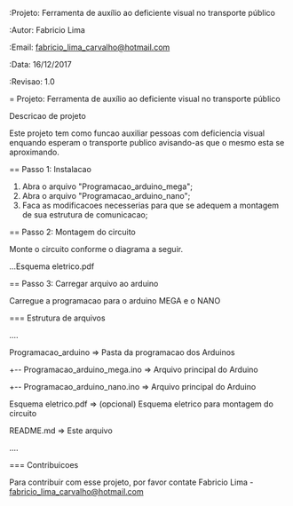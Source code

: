 :Projeto: Ferramenta de auxílio ao deficiente visual no transporte público

:Autor: Fabricio Lima

:Email: fabricio_lima_carvalho@hotmail.com

:Data: 16/12/2017

:Revisao: 1.0

= Projeto: Ferramenta de auxílio ao deficiente visual no transporte público

Descricao de projeto

Este projeto tem como funcao auxiliar pessoas com deficiencia visual enquando esperam o transporte publico avisando-as que o mesmo esta se aproximando.

== Passo 1: Instalacao

1. Abra o arquivo "Programacao_arduino_mega";
2. Abra o arquivo "Programacao_arduino_nano";
3. Faca as modificacoes necesserias para que se adequem a montagem de sua estrutura de comunicacao;

== Passo 2: Montagem do circuito

Monte o circuito conforme o diagrama a seguir.

...Esquema eletrico.pdf

== Passo 3: Carregar arquivo ao arduino

Carregue a programacao para o arduino MEGA e o NANO

=== Estrutura de arquivos

....

 Programacao_arduino               => Pasta da programacao dos Arduinos
 
 +-- Programacao_arduino_mega.ino  => Arquivo principal do Arduino
 
 +-- Programacao_arduino_nano.ino  => Arquivo principal do Arduino
 
 Esquema eletrico.pdf              => (opcional) Esquema eletrico para montagem do circuito
 
 README.md                         => Este arquivo
 
....

=== Contribuicoes

Para contribuir com esse projeto, por favor contate Fabricio Lima - fabricio_lima_carvalho@hotmail.com
